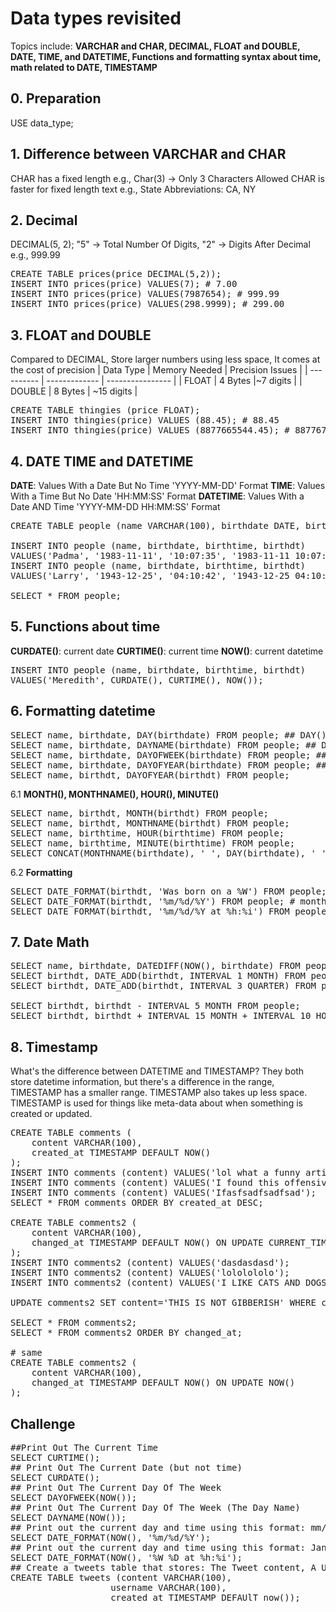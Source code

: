 # Data types revisited

Topics include: **VARCHAR and CHAR, DECIMAL, FLOAT and DOUBLE, DATE, TIME, and DATETIME, Functions and formatting syntax about time, math related to DATE, TIMESTAMP**

## 0. Preparation

USE data_type;

## 1. Difference between VARCHAR and CHAR

CHAR has a fixed length e.g., Char(3) -> Only 3 Characters Allowed
CHAR is faster for fixed length text e.g., State Abbreviations: CA, NY

## 2. Decimal

DECIMAL(5, 2); "5" -> Total Number Of Digits, "2" -> Digits After Decimal e.g., 999.99
<pre>CREATE TABLE prices(price DECIMAL(5,2));
INSERT INTO prices(price) VALUES(7); # 7.00
INSERT INTO prices(price) VALUES(7987654); # 999.99
INSERT INTO prices(price) VALUES(298.9999); # 299.00</pre>

## 3. FLOAT and DOUBLE

Compared to DECIMAL, Store larger numbers using less space, It comes at the cost of precision
| Data Type  | Memory Needed | Precision Issues |
| ---------- | ------------- | ---------------- |
| FLOAT      | 4 Bytes	     |~7 digits         |
| DOUBLE     | 8 Bytes	     | ~15 digits       |

<pre>CREATE TABLE thingies (price FLOAT);
INSERT INTO thingies(price) VALUES (88.45); # 88.45
INSERT INTO thingies(price) VALUES (8877665544.45); # 8877670000</pre>

## 4. DATE TIME and DATETIME

**DATE**: Values With a Date But No Time 'YYYY-MM-DD' Format
**TIME**: Values With a Time But No Date 'HH:MM:SS' Format
**DATETIME**: Values With a Date AND Time 'YYYY-MM-DD HH:MM:SS' Format

<pre>CREATE TABLE people (name VARCHAR(100), birthdate DATE, birthtime TIME, birthdt DATETIME);

INSERT INTO people (name, birthdate, birthtime, birthdt)
VALUES('Padma', '1983-11-11', '10:07:35', '1983-11-11 10:07:35');
INSERT INTO people (name, birthdate, birthtime, birthdt)
VALUES('Larry', '1943-12-25', '04:10:42', '1943-12-25 04:10:42');

SELECT * FROM people;</pre>

## 5. Functions about time

**CURDATE()**: current date
**CURTIME()**: current time
**NOW()**: current datetime

<pre>INSERT INTO people (name, birthdate, birthtime, birthdt)
VALUES('Meredith', CURDATE(), CURTIME(), NOW());</pre>

## 6. Formatting datetime

<pre>SELECT name, birthdate, DAY(birthdate) FROM people; ## DAY(): which day
SELECT name, birthdate, DAYNAME(birthdate) FROM people; ## DAYNAME(): Sun to Sat
SELECT name, birthdate, DAYOFWEEK(birthdate) FROM people; ## DAYOFWEEK(): 1-7
SELECT name, birthdate, DAYOFYEAR(birthdate) FROM people; ## DAYOFYEAR(): 1-365
SELECT name, birthdt, DAYOFYEAR(birthdt) FROM people;</pre>
6.1 **MONTH(), MONTHNAME(), HOUR(), MINUTE()**
<pre>SELECT name, birthdt, MONTH(birthdt) FROM people;
SELECT name, birthdt, MONTHNAME(birthdt) FROM people;
SELECT name, birthtime, HOUR(birthtime) FROM people;
SELECT name, birthtime, MINUTE(birthtime) FROM people;
SELECT CONCAT(MONTHNAME(birthdate), ' ', DAY(birthdate), ' ', YEAR(birthdate)) FROM people;</pre>
6.2 **Formatting**
<pre>SELECT DATE_FORMAT(birthdt, 'Was born on a %W') FROM people; # DAYNAME
SELECT DATE_FORMAT(birthdt, '%m/%d/%Y') FROM people; # month/day/year
SELECT DATE_FORMAT(birthdt, '%m/%d/%Y at %h:%i') FROM people; # hour:minute</pre>

## 7. Date Math

<pre>SELECT name, birthdate, DATEDIFF(NOW(), birthdate) FROM people;
SELECT birthdt, DATE_ADD(birthdt, INTERVAL 1 MONTH) FROM people;
SELECT birthdt, DATE_ADD(birthdt, INTERVAL 3 QUARTER) FROM people;

SELECT birthdt, birthdt - INTERVAL 5 MONTH FROM people;
SELECT birthdt, birthdt + INTERVAL 15 MONTH + INTERVAL 10 HOUR FROM people;</pre>

## 8. Timestamp

What's the difference between DATETIME and TIMESTAMP?
They both store datetime information, but there's a difference in the range, TIMESTAMP has a smaller range. TIMESTAMP also takes up less space. TIMESTAMP is used for things like meta-data about when something is created or updated.

<pre>CREATE TABLE comments (
    content VARCHAR(100),
    created_at TIMESTAMP DEFAULT NOW()
);
INSERT INTO comments (content) VALUES('lol what a funny article');
INSERT INTO comments (content) VALUES('I found this offensive'); 
INSERT INTO comments (content) VALUES('Ifasfsadfsadfsad');
SELECT * FROM comments ORDER BY created_at DESC;
 
CREATE TABLE comments2 (
    content VARCHAR(100),
    changed_at TIMESTAMP DEFAULT NOW() ON UPDATE CURRENT_TIMESTAMP
);
INSERT INTO comments2 (content) VALUES('dasdasdasd');
INSERT INTO comments2 (content) VALUES('lololololo');
INSERT INTO comments2 (content) VALUES('I LIKE CATS AND DOGS');
 
UPDATE comments2 SET content='THIS IS NOT GIBBERISH' WHERE content='dasdasdasd';
 
SELECT * FROM comments2; 
SELECT * FROM comments2 ORDER BY changed_at;

# same
CREATE TABLE comments2 (
    content VARCHAR(100),
    changed_at TIMESTAMP DEFAULT NOW() ON UPDATE NOW()
);</pre>

## Challenge

<pre>##Print Out The Current Time
SELECT CURTIME();
## Print Out The Current Date (but not time)
SELECT CURDATE();
## Print Out The Current Day Of The Week
SELECT DAYOFWEEK(NOW());
## Print Out The Current Day Of The Week (The Day Name)
SELECT DAYNAME(NOW());
## Print out the current day and time using this format: mm/dd/yyyy
SELECT DATE_FORMAT(NOW(), '%m/%d/%Y');
## Print out the current day and time using this format: January 2nd at 3:15
SELECT DATE_FORMAT(NOW(), '%W %D at %h:%i');
## Create a tweets table that stores: The Tweet content, A Username, Time it was created
CREATE TABLE tweets (content VARCHAR(100),
                   username VARCHAR(100),
                   created_at TIMESTAMP DEFAUlT now());</pre>

